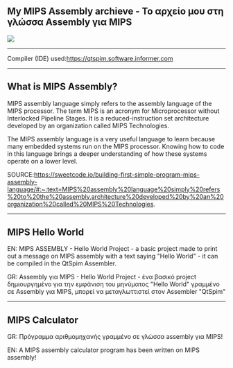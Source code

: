 My MIPS Assembly archieve - Το αρχείο μου στη γλώσσα Assembly για MIPS
--------
![](https://th.bing.com/th/id/OIP.XKgEwo_PD54CUIZ2nmlWpgEsCo?pid=ImgDet&rs=1)

----
Compiler (IDE) used:https://qtspim.software.informer.com



----
What is MIPS Assembly?
-----
MIPS assembly language simply refers to the assembly language of the MIPS processor. The term MIPS is an acronym for Microprocessor without Interlocked Pipeline Stages. It is a reduced-instruction set architecture developed by an organization called MIPS Technologies.

The MIPS assembly language is a very useful language to learn because many embedded systems run on the MIPS processor. Knowing how to code in this language brings a deeper understanding of how these systems operate on a lower level.




SOURCE:https://sweetcode.io/building-first-simple-program-mips-assembly-language/#:~:text=MIPS%20assembly%20language%20simply%20refers%20to%20the%20assembly,architecture%20developed%20by%20an%20organization%20called%20MIPS%20Technologies.



---------------------------------------------------------------------------------------------------------------------------------------------------------------------------------
MIPS Hello World
---------------------------------------------------------------------------------------------------------------------------------------------------------------------------------
EN: MIPS ASSEMBLY - Hello World Project - a basic project made to print out a message on MIPS assembly with a text saying "Hello World" - it can be compiled in the QtSpim Assembler.



GR: Assembly για MIPS - Hello World Project - ένα βασικό project δημιουργημένο για την εμφάνιση του μηνύματος "Hello World" γραμμένο σε Assembly για MIPS, μπορεί να μεταγλωττιστεί στον Assembler "QtSpim"


-----------------------------------------------------------------------------------------------------------------------------------------------------------------------------------
MIPS Calculator
---------------------------------------------------------------------------------------------------------------------------------------------------------------------------------
GR: Πρόγραμμα αριθμομηχανής γραμμένο σε γλώσσα assembly για MIPS! 


EN: A MIPS assembly calculator program has been written on MIPS assembly!
